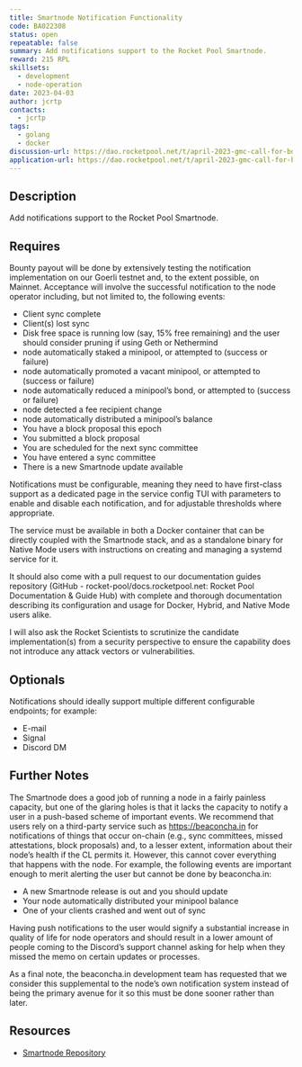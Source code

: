 ```yaml
---
title: Smartnode Notification Functionality
code: BA022308
status: open
repeatable: false
summary: Add notifications support to the Rocket Pool Smartnode.
reward: 215 RPL
skillsets:
  - development
  - node-operation
date: 2023-04-03
author: jcrtp
contacts:
  - jcrtp
tags: 
  - golang
  - docker
discussion-url: https://dao.rocketpool.net/t/april-2023-gmc-call-for-bounty-applications-deadline-is-april-15th/1637/10
application-url: https://dao.rocketpool.net/t/april-2023-gmc-call-for-bounty-applications-deadline-is-april-15th/1637/10
---
```


## Description

Add notifications support to the Rocket Pool Smartnode.

## Requires

Bounty payout will be done by extensively testing the notification implementation on our Goerli testnet and, to the extent possible, on Mainnet. Acceptance will involve the successful notification to the node operator including, but not limited to, the following events:

* Client sync complete
* Client(s) lost sync
* Disk free space is running low (say, 15% free remaining) and the user should consider pruning if using Geth or Nethermind
* node automatically staked a minipool, or attempted to (success or failure)
* node automatically promoted a vacant minipool, or attempted to (success or failure)
* node automatically reduced a minipool’s bond, or attempted to (success or failure)
* node detected a fee recipient change
* node automatically distributed a minipool’s balance
* You have a block proposal this epoch
* You submitted a block proposal
* You are scheduled for the next sync committee
* You have entered a sync committee
* There is a new Smartnode update available

Notifications must be configurable, meaning they need to have first-class support as a dedicated page in the service config TUI with parameters to enable and disable each notification, and for adjustable thresholds where appropriate.

The service must be available in both a Docker container that can be directly coupled with the Smartnode stack, and as a standalone binary for Native Mode users with instructions on creating and managing a systemd service for it.

It should also come with a pull request to our documentation guides repository (GitHub - rocket-pool/docs.rocketpool.net: Rocket Pool Documentation & Guide Hub) with complete and thorough documentation describing its configuration and usage for Docker, Hybrid, and Native Mode users alike.

I will also ask the Rocket Scientists to scrutinize the candidate implementation(s) from a security perspective to ensure the capability does not introduce any attack vectors or vulnerabilities.

## Optionals

Notifications should ideally support multiple different configurable endpoints; for example:
* E-mail
* Signal
* Discord DM

## Further Notes

The Smartnode does a good job of running a node in a fairly painless capacity, but one of the glaring holes is that it lacks the capacity to notify a user in a push-based scheme of important events. We recommend that users rely on a third-party service such as https://beaconcha.in for notifications of things that occur on-chain (e.g., sync committees, missed attestations, block proposals) and, to a lesser extent, information about their node’s health if the CL permits it. However, this cannot cover everything that happens with the node. For example, the following events are important enough to merit alerting the user but cannot be done by beaconcha.in:

* A new Smartnode release is out and you should update
* Your node automatically distributed your minipool balance
* One of your clients crashed and went out of sync

Having push notifications to the user would signify a substantial increase in quality of life for node operators and should result in a lower amount of people coming to the Discord’s support channel asking for help when they missed the memo on certain updates or processes.

As a final note, the beaconcha.in development team has requested that we consider this supplemental to the node’s own notification system instead of being the primary avenue for it so this must be done sooner rather than later.

## Resources
* [Smartnode Repository](https://github.com/rocket-pool/smartnode/)